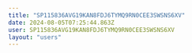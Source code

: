 ```yaml
---
title: "SP115836AVG19KAN8FDJ6TYMQ9RN0CEE3SWSNS6XV"
date: 2024-08-05T07:25:44.863Z
user: SP115836AVG19KAN8FDJ6TYMQ9RN0CEE3SWSNS6XV
layout: "users"
---
```

    
